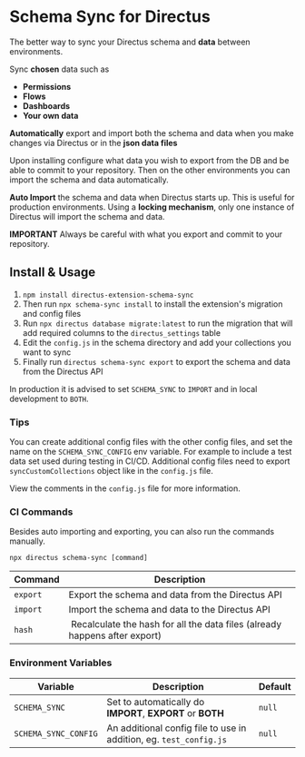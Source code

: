 # Schema Sync for Directus

The better way to sync your Directus schema and **data** between environments.

Sync **chosen** data such as
 - **Permissions**
 - **Flows**
 - **Dashboards**
 - **Your own data**

**Automatically** export and import both the schema and data when you make changes via Directus or in the **json data files**


Upon installing configure what data you wish to export from the DB and be able to commit to your repository. Then on the other environments you can import the schema and data automatically.

**Auto Import** the schema and data when Directus starts up. This is useful for production environments. Using a **locking mechanism**, only one instance of Directus will import the schema and data.

**IMPORTANT** Always be careful with what you export and commit to your repository.

## Install & Usage

 1. `npm install directus-extension-schema-sync`
 2. Then run `npx schema-sync install` to install the extension's migration and config files
 3. Run `npx directus database migrate:latest` to run the migration that will add required columns to the `directus_settings` table
 4. Edit the `config.js` in the schema directory and add your collections you want to sync
 5. Finally run `directus schema-sync export` to export the schema and data from the Directus API

In production it is advised to set `SCHEMA_SYNC` to `IMPORT` and in local development to `BOTH`.

### Tips

You can create additional config files with the other config files, and set the name on the `SCHEMA_SYNC_CONFIG` env variable. For example to include a test data set used during testing in CI/CD. Additional config files need to export `syncCustomCollections` object like in the `config.js` file.

View the comments in the `config.js` file for more information.

### CI Commands

Besides auto importing and exporting, you can also run the commands manually.

`npx directus schema-sync [command]`

| Command | Description |
| ------- | ----------- |
| `export` | Export the schema and data from the Directus API |
| `import` | Import the schema and data to the Directus API |
| `hash`| Recalculate the hash for all the data files (already happens after export) |

### Environment Variables

| Variable | Description | Default |
| -------- | ----------- | ------- |
| `SCHEMA_SYNC` | Set to automatically do **IMPORT**, **EXPORT** or **BOTH** | `null` |
| `SCHEMA_SYNC_CONFIG` | An additional config file to use in addition, eg. `test_config.js` | `null` |